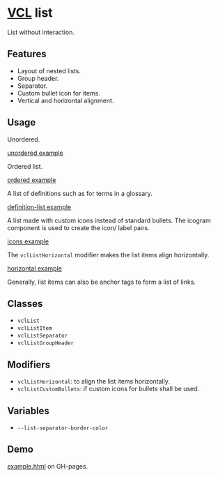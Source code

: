 # [VCL](https://github.com/vcl/vcl/doc) list

List without interaction.

## Features

- Layout of nested lists.
- Group header.
- Separator.
- Custom bullet icon for items.
- Vertical and horizontal alignment.

## Usage

Unordered.

[unordered example](/demo/example-unordered.html)

Ordered list.

[ordered example](/demo/example-ordered.html)

A list of definitions such as for terms in a glossary.

[definition-list example](/demo/example-definition.html)

A list made with custom icons instead of standard bullets.
The icogram component is used to create the icon/ label pairs.

[icons example](/demo/example-icons.html)

The `vclListHorizontal` modifier makes the list items align horizontally.

[horizontal example](/demo/example-horizontal.html)

Generally, list items can also be anchor tags to form a list of links.

## Classes

- `vclList`
- `vclListItem`
- `vclListSeparator`
- `vclListGroupHeader`

## Modifiers

- `vclListHorizontal`: to align the list items horizontally.
- `vclListCustomBullets`: if custom icons for bullets shall be used.

## Variables

- `--list-separator-border-color`

## Demo

[example.html](/demo/example.html) on GH-pages.
